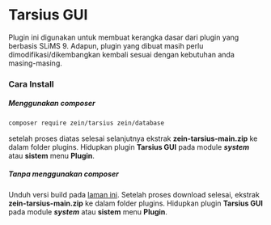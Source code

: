 # Tarsius GUI
Plugin ini digunakan untuk membuat kerangka dasar dari plugin yang berbasis SLiMS 9. Adapun, plugin yang dibuat masih perlu dimodifikasi/dikembangkan kembali sesuai dengan kebutuhan anda masing-masing.

### Cara Install
##### Menggunakan composer
```BASH
composer require zein/tarsius zein/database
```
setelah proses diatas selesai selanjutnya ekstrak **zein-tarsius-main.zip** ke dalam folder plugins. Hidupkan plugin **Tarsius GUI** pada module ***system*** atau **sistem** menu **Plugin**.

##### Tanpa menggunakan composer
Unduh versi build pada [laman ini](https://github.com/drajathasan/tarsius_gui/releases/download/v2.0.0/tarsius_gui-build-v2.0.0.zip). Setelah proses download selesai, ekstrak **zein-tarsius-main.zip** ke dalam folder plugins. Hidupkan plugin **Tarsius GUI** pada module ***system*** atau **sistem** menu **Plugin**.
